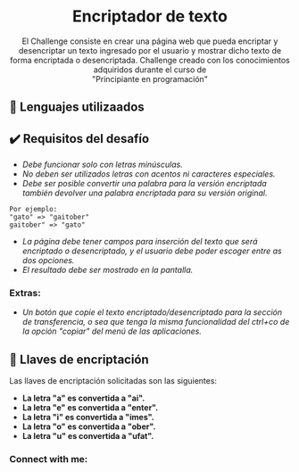 <h1 align="center">Encriptador de texto</h1>




<p align="center">
El Challenge consiste en crear una página web que pueda encriptar y desencriptar un texto ingresado por el usuario y
mostrar dicho texto de forma encriptada o desencriptada. Challenge creado con los conocimientos adquiridos
durante el curso de <br>"Principiante en programación"
</p>


## 📝 Lenguajes utilizaados



## ✔️ Requisitos del desafío 
* _Debe funcionar solo con letras minúsculas._
* _No deben ser utilizados letras con acentos ni caracteres especiales._
* _Debe ser posible convertir una palabra para la versión encriptada también devolver una palabra encriptada para su versión original._

```
Por ejemplo:
"gato" => "gaitober"
gaitober" => "gato"
```

* _La página debe tener campos para inserción del texto que será encriptado o desencriptado,
y el usuario debe poder escoger entre as dos opciones._
* _El resultado debe ser mostrado en la pantalla._


### Extras:
* _Un botón que copie el texto encriptado/desencriptado para la sección de transferencia, o sea que tenga la misma funcionalidad del ctrl+co de la opción "copiar" del menú de las aplicaciones._


## 🔑 Llaves de encriptación

Las llaves de encriptación solicitadas son las siguientes:

* **La letra "a" es convertida a "ai".**
* **La letra "e" es convertida a "enter".**
* **La letra "i" es convertida a "imes".**
* **La letra "o" es convertida a "ober".**
* **La letra "u" es convertida a "ufat".**


### Connect with me:



